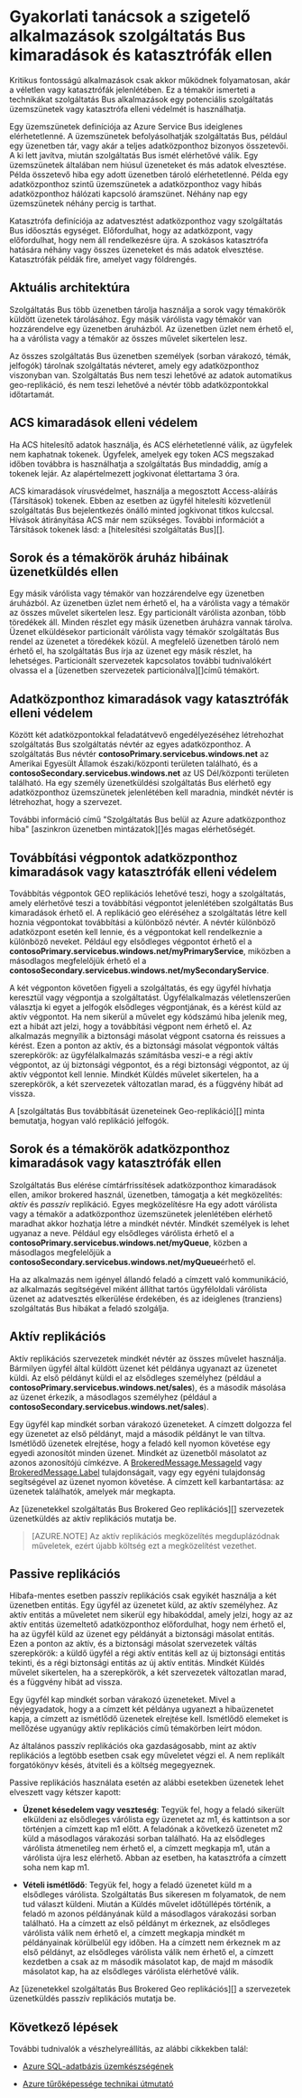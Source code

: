 <properties 
    pageTitle="Szolgáltatás Bus alkalmazások kimaradások és katasztrófák elleni szigetelő |} Microsoft Azure"
    description="Is használhatja az alkalmazások egy potenciális szolgáltatás Bus üzemszünetek elleni védelmét technikákat ismerteti."
    services="service-bus"
    documentationCenter="na"
    authors="sethmanheim"
    manager="timlt"
    editor="tysonn" /> 
<tags 
    ms.service="service-bus"
    ms.devlang="na"
    ms.topic="article"
    ms.tgt_pltfrm="na"
    ms.workload="na"
    ms.date="09/02/2016"
    ms.author="sethm" />

# <a name="best-practices-for-insulating-applications-against-service-bus-outages-and-disasters"></a>Gyakorlati tanácsok a szigetelő alkalmazások szolgáltatás Bus kimaradások és katasztrófák ellen

Kritikus fontosságú alkalmazások csak akkor működnek folyamatosan, akár a véletlen vagy katasztrófák jelenlétében. Ez a témakör ismerteti a technikákat szolgáltatás Bus alkalmazások egy potenciális szolgáltatás üzemszünetek vagy katasztrófa elleni védelmét is használhatja.

Egy üzemszünetek definíciója az Azure Service Bus ideiglenes elérhetetlenné. A üzemszünetek befolyásolhatják szolgáltatás Bus, például egy üzenetben tár, vagy akár a teljes adatközponthoz bizonyos összetevői. A ki lett javítva, miután szolgáltatás Bus ismét elérhetővé válik. Egy üzemszünetek általában nem hiúsul üzeneteket és más adatok elvesztése. Példa összetevő hiba egy adott üzenetben tároló elérhetetlenné. Példa egy adatközponthoz szintű üzemszünetek a adatközponthoz vagy hibás adatközponthoz hálózati kapcsoló áramszünet. Néhány nap egy üzemszünetek néhány percig is tarthat.

Katasztrófa definíciója az adatvesztést adatközponthoz vagy szolgáltatás Bus időosztás egységet. Előfordulhat, hogy az adatközpont, vagy előfordulhat, hogy nem áll rendelkezésre újra. A szokásos katasztrófa hatására néhány vagy összes üzeneteket és más adatok elvesztése. Katasztrófák példák fire, amelyet vagy földrengés.

## <a name="current-architecture"></a>Aktuális architektúra

Szolgáltatás Bus több üzenetben tárolja használja a sorok vagy témakörök küldött üzenetek tárolásához. Egy másik várólista vagy témakör van hozzárendelve egy üzenetben áruházból. Az üzenetben üzlet nem érhető el, ha a várólista vagy a témakör az összes művelet sikertelen lesz.

Az összes szolgáltatás Bus üzenetben személyek (sorban várakozó, témák, jelfogók) tárolnak szolgáltatás névteret, amely egy adatközponthoz viszonyban van. Szolgáltatás Bus nem teszi lehetővé az adatok automatikus geo-replikáció, és nem teszi lehetővé a névtér több adatközpontokkal időtartamát.

## <a name="protecting-against-acs-outages"></a>ACS kimaradások elleni védelem

Ha ACS hitelesítő adatok használja, és ACS elérhetetlenné válik, az ügyfelek nem kaphatnak tokenek. Ügyfelek, amelyek egy token ACS megszakad időben továbbra is használhatja a szolgáltatás Bus mindaddig, amíg a tokenek lejár. Az alapértelmezett jogkivonat élettartama 3 óra.

ACS kimaradások vírusvédelmet, használja a megosztott Access-aláírás (Társítások) tokenek. Ebben az esetben az ügyfél hitelesíti közvetlenül szolgáltatás Bus bejelentkezés önálló minted jogkivonat titkos kulccsal. Hívások átirányítása ACS már nem szükséges. További információt a Társítások tokenek lásd: a [hitelesítési szolgáltatás Bus][].

## <a name="protecting-queues-and-topics-against-messaging-store-failures"></a>Sorok és a témakörök áruház hibáinak üzenetküldés ellen

Egy másik várólista vagy témakör van hozzárendelve egy üzenetben áruházból. Az üzenetben üzlet nem érhető el, ha a várólista vagy a témakör az összes művelet sikertelen lesz. Egy particionált várólista azonban, több töredékek áll. Minden részlet egy másik üzenetben áruházra vannak tárolva. Üzenet elküldésekor particionált várólista vagy témakör szolgáltatás Bus rendel az üzenetet a töredékek közül. A megfelelő üzenetben tároló nem érhető el, ha szolgáltatás Bus írja az üzenet egy másik részlet, ha lehetséges. Particionált szervezetek kapcsolatos további tudnivalókért olvassa el a [üzenetben szervezetek particionálva][]című témakört.

## <a name="protecting-against-datacenter-outages-or-disasters"></a>Adatközponthoz kimaradások vagy katasztrófák elleni védelem

Között két adatközpontokkal feladatátvevő engedélyezéséhez létrehozhat szolgáltatás Bus szolgáltatás névtér az egyes adatközponthoz. A szolgáltatás Bus névtér **contosoPrimary.servicebus.windows.net** az Amerikai Egyesült Államok északi/központi területen található, és a **contosoSecondary.servicebus.windows.net** az US Dél/központi területen található. Ha egy személy üzenetküldési szolgáltatás Bus elérhető egy adatközponthoz üzemszünetek jelenlétében kell maradnia, mindkét névtér is létrehozhat, hogy a szervezet.

További információ című "Szolgáltatás Bus belül az Azure adatközponthoz hiba" [aszinkron üzenetben mintázatok][]és magas elérhetőségét.

## <a name="protecting-relay-endpoints-against-datacenter-outages-or-disasters"></a>Továbbítási végpontok adatközponthoz kimaradások vagy katasztrófák elleni védelem

Továbbítás végpontok GEO replikációs lehetővé teszi, hogy a szolgáltatás, amely elérhetővé teszi a továbbítási végpontot jelenlétében szolgáltatás Bus kimaradások érhető el. A replikáció geo eléréséhez a szolgáltatás létre kell hoznia végpontokat továbbítási a különböző névtér. A névtér különböző adatközpont esetén kell lennie, és a végpontokat kell rendelkeznie a különböző neveket. Például egy elsődleges végpontot érhető el a **contosoPrimary.servicebus.windows.net/myPrimaryService**, miközben a másodlagos megfelelőjük érhető el a **contosoSecondary.servicebus.windows.net/mySecondaryService**.

A két végponton követően figyeli a szolgáltatás, és egy ügyfél hívhatja keresztül vagy végpontja a szolgáltatást. Ügyfélalkalmazás véletlenszerűen választja ki egyet a jelfogók elsődleges végpontjának, és a kérést küld az aktív végpontot. Ha nem sikerül a művelet egy kódszámú hiba jelenik meg, ezt a hibát azt jelzi, hogy a továbbítási végpont nem érhető el. Az alkalmazás megnyílik a biztonsági másolat végpont csatorna és reissues a kérést. Ezen a ponton az aktív, és a biztonsági másolat végpontok váltás szerepkörök: az ügyfélalkalmazás számításba veszi-e a régi aktív végpontot, az új biztonsági végpontot, és a régi biztonsági végpontot, az új aktív végpontot kell lennie. Mindkét Küldés művelet sikertelen, ha a szerepkörök, a két szervezetek változatlan marad, és a függvény hibát ad vissza.

A [szolgáltatás Bus továbbítását üzeneteinek Geo-replikáció][] minta bemutatja, hogyan való replikáció jelfogók.

## <a name="protecting-queues-and-topics-against-datacenter-outages-or-disasters"></a>Sorok és a témakörök adatközponthoz kimaradások vagy katasztrófák ellen

Szolgáltatás Bus elérése címtárfrissítések adatközponthoz kimaradások ellen, amikor brokered használ, üzenetben, támogatja a két megközelítés: *aktív* és *passzív* replikáció. Egyes megközelítésre Ha egy adott várólista vagy a témakör a adatközponthoz üzemszünetek jelenlétében elérhető maradhat akkor hozhatja létre a mindkét névtér. Mindkét személyek is lehet ugyanaz a neve. Például egy elsődleges várólista érhető el a **contosoPrimary.servicebus.windows.net/myQueue**, közben a másodlagos megfelelőjük a **contosoSecondary.servicebus.windows.net/myQueue**érhető el.

Ha az alkalmazás nem igényel állandó feladó a címzett való kommunikáció, az alkalmazás segítségével miként állíthat tartós ügyféloldali várólista üzenet az adatvesztés elkerülése érdekében, és az ideiglenes (tranziens) szolgáltatás Bus hibákat a feladó szolgálja.

## <a name="active-replication"></a>Aktív replikációs

Aktív replikációs szervezetek mindkét névtér az összes művelet használja. Bármilyen ügyfél által küldött üzenet két példánya ugyanazt az üzenetet küldi. Az első példányt küldi el az elsődleges személyhez (például a **contosoPrimary.servicebus.windows.net/sales**), és a második másolása az üzenet érkezik, a másodlagos személyhez (például a **contosoSecondary.servicebus.windows.net/sales**).

Egy ügyfél kap mindkét sorban várakozó üzeneteket. A címzett dolgozza fel egy üzenetet az első példányt, majd a második példányt le van tiltva. Ismétlődő üzenetek elrejtése, hogy a feladó kell nyomon követése egy egyedi azonosítót minden üzenet. Mindkét az üzenetből másolatot az azonos azonosítójú címkézve. A [BrokeredMessage.MessageId][] vagy [BrokeredMessage.Label][] tulajdonságait, vagy egy egyéni tulajdonság segítségével az üzenet nyomon követése. A címzett kell karbantartása: az üzenetek találhatók, amelyek már megkapta.

Az [üzenetekkel szolgáltatás Bus Brokered Geo replikációs][] szervezetek üzenetküldés az aktív replikációs mutatja be.

> [AZURE.NOTE] Az aktív replikációs megközelítés megduplázódnak műveletek, ezért újabb költség ezt a megközelítést vezethet.

## <a name="passive-replication"></a>Passive replikációs

Hibafa-mentes esetben passzív replikációs csak egyikét használja a két üzenetben entitás. Egy ügyfél az üzenetet küld, az aktív személyhez. Az aktív entitás a műveletet nem sikerül egy hibakóddal, amely jelzi, hogy az az aktív entitás üzemeltető adatközponthoz előfordulhat, hogy nem érhető el, ha az ügyfél küld az üzenet egy példányát a biztonsági másolat entitás. Ezen a ponton az aktív, és a biztonsági másolat szervezetek váltás szerepkörök: a küldő ügyfél a régi aktív entitás kell az új biztonsági entitás tekinti, és a régi biztonsági entitás az új aktív entitás. Mindkét Küldés művelet sikertelen, ha a szerepkörök, a két szervezetek változatlan marad, és a függvény hibát ad vissza.

Egy ügyfél kap mindkét sorban várakozó üzeneteket. Mivel a névjegyadatok, hogy a a címzett két példánya ugyanezt a hibaüzenetet kapja, a címzett az ismétlődő üzenetek elrejtése kell. Ismétlődő elemeket is mellőzése ugyanúgy aktív replikációs című témakörben leírt módon.

Az általános passzív replikációs oka gazdaságosabb, mint az aktív replikációs a legtöbb esetben csak egy műveletet végzi el. A nem replikált forgatókönyv késés, átviteli és a költség megegyeznek.

Passive replikációs használata esetén az alábbi esetekben üzenetek lehet elveszett vagy kétszer kapott:

-   **Üzenet késedelem vagy veszteség**: Tegyük fel, hogy a feladó sikerült elküldeni az elsődleges várólista egy üzenetet az m1, és kattintson a sor történjen a címzett kap m1 előtt. A feladónak a következő üzenetet m2 küld a másodlagos várakozási sorban található. Ha az elsődleges várólista átmenetileg nem érhető el, a címzett megkapja m1, után a várólista újra lesz elérhető. Abban az esetben, ha katasztrófa a címzett soha nem kap m1.

-   **Vételi ismétlődő**: Tegyük fel, hogy a feladó üzenetet küld m a elsődleges várólista. Szolgáltatás Bus sikeresen m folyamatok, de nem tud választ küldeni. Miután a Küldés művelet időtúllépés történik, a feladó m azonos példányának küld a másodlagos várakozási sorban található. Ha a címzett az első példányt m érkeznek, az elsődleges várólista válik nem érhető el, a címzett megkapja mindkét m példányainak körülbelül egy időben. Ha a címzett nem érkeznek m az első példányt, az elsődleges várólista válik nem érhető el, a címzett kezdetben a csak az m második másolatot kap, de majd m második másolatot kap, ha az elsődleges várólista elérhetővé válik.

Az [üzenetekkel szolgáltatás Bus Brokered Geo replikációs][] a szervezetek üzenetküldés passzív replikációs mutatja be.

## <a name="next-steps"></a>Következő lépések

További tudnivalók a vészhelyreállítás, az alábbi cikkekben talál:

- [Azure SQL-adatbázis üzemkészségének][]
- [Azure tűrőképessége technikai útmutató][]

  [Szolgáltatás Bus hitelesítési]: service-bus-authentication-and-authorization.md
  [Particionált üzenetben személyek]: service-bus-partitioning.md
  [Aszinkron üzenetben mintázatok és elérhetőséget]: service-bus-async-messaging.md#failure-of-service-bus-within-an-azure-datacenter
  [A szolgáltatás Bus GEO replikációs továbbítását üzenetek]: http://code.msdn.microsoft.com/Geo-replication-with-16dbfecd
  [BrokeredMessage.MessageId]: https://msdn.microsoft.com/library/azure/microsoft.servicebus.messaging.brokeredmessage.messageid.aspx
  [BrokeredMessage.Label]: https://msdn.microsoft.com/library/azure/microsoft.servicebus.messaging.brokeredmessage.label.aspx
  [A szolgáltatás Bus GEO replikációs Brokered üzenetek]: http://code.msdn.microsoft.com/Geo-replication-with-f5688664
  [Azure SQL-adatbázis üzemkészségének]: ../sql-database/sql-database-business-continuity.md
  [Azure tűrőképessége technikai útmutató]: ../resiliency/resiliency-technical-guidance.md
